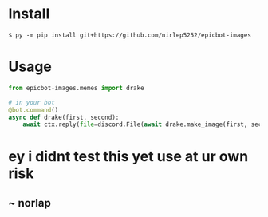 # Install

```
$ py -m pip install git+https://github.com/nirlep5252/epicbot-images
```

# Usage

```py
from epicbot-images.memes import drake

# in your bot
@bot.command()
async def drake(first, second):
    await ctx.reply(file=discord.File(await drake.make_image(first, second), filename='drake.png'))
```

# ey i didnt test this yet use at ur own risk 
## ~ norlap